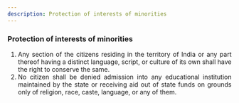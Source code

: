 ```yaml
---
description: Protection of interests of minorities
---
```


### Protection of interests of minorities

1. <div style="text-align: justify"> Any section of the citizens residing in the territory of India or any part thereof having a distinct language, script, or culture of its own shall have the right to conserve the same.
2. <div style="text-align: justify"> No citizen shall be denied admission into any educational institution maintained by the state or receiving aid out of state funds on grounds only of religion, race, caste, language, or any of them.
